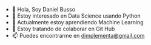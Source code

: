 - 👋 Hola, Soy Daniel Busso
- 👀 Estoy interesado en Data Science usando Python
- 🌱 Actualmente estoy aprendiendo Machine Learning
- 💞️ Estoy tratando de colaborar en Git Hub
- 📫 Puedes encontrarme en dimplementa@gmail.com

<!---
debusso/debusso is a ✨ special ✨ repository because its `README.md` (this file) appears on your GitHub profile.
You can click the Preview link to take a look at your changes.
--->
